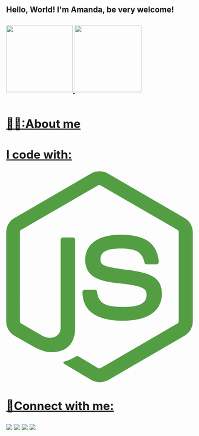 ### 

<h2 align="left">Hello, World! I'm Amanda, be very welcome!<h2/>
<table>
  <a href="https://github.com/afreeitaas">
  <img height="180em" src="https://github-readme-stats.vercel.app/api?username=afreeitaas&show_icons=true&theme=tokyonight&include_all_commits=true&count_private=true"/>
  <img height="180em" src="https://github-readme-stats.vercel.app/api/top-langs/?username=leehxd&layout=compact&langs_count=6&theme=tokyonight"/>
  </table>


<h2>👩‍💻:About me</h2>

<h2>I code with: </h2>
 <svg xmlns="http://www.w3.org/2000/svg" viewBox="0 0 256 288.464">
  <path fill="#539e43" d="M128 288.464c-3.975 0-7.685-1.06-11.13-2.915l-35.247-20.936c-5.3-2.915-2.65-3.975-1.06-4.505 7.155-2.385 8.48-2.915 15.9-7.156.796-.53 1.856-.265 2.65.265l27.032 16.166c1.06.53 2.385.53 3.18 0l105.74-61.217c1.06-.53 1.59-1.59 1.59-2.915V83.08c0-1.325-.53-2.385-1.59-2.915l-105.74-60.953c-1.06-.53-2.385-.53-3.18 0L20.405 80.166c-1.06.53-1.59 1.855-1.59 2.915v122.17c0 1.06.53 2.385 1.59 2.915l28.887 16.695c15.636 7.95 25.44-1.325 25.44-10.6V93.68c0-1.59 1.326-3.18 3.181-3.18h13.516c1.59 0 3.18 1.325 3.18 3.18v120.58c0 20.936-11.396 33.126-31.272 33.126-6.095 0-10.865 0-24.38-6.625l-27.827-15.9C4.24 220.885 0 213.465 0 205.515V83.346C0 75.396 4.24 67.976 11.13 64L116.87 2.783c6.625-3.71 15.635-3.71 22.26 0L244.87 64C251.76 67.975 256 75.395 256 83.346v122.17c0 7.95-4.24 15.37-11.13 19.345L139.13 286.08c-3.445 1.59-7.42 2.385-11.13 2.385zm32.596-84.009c-46.377 0-55.917-21.2-55.917-39.221 0-1.59 1.325-3.18 3.18-3.18h13.78c1.59 0 2.916 1.06 2.916 2.65 2.12 14.045 8.215 20.936 36.306 20.936 22.261 0 31.802-5.035 31.802-16.96 0-6.891-2.65-11.926-37.367-15.372-28.886-2.915-46.907-9.275-46.907-32.33 0-21.467 18.02-34.187 48.232-34.187 33.921 0 50.617 11.66 52.737 37.101 0 .795-.265 1.59-.795 2.385-.53.53-1.325 1.06-2.12 1.06h-13.78c-1.326 0-2.65-1.06-2.916-2.385-3.18-14.575-11.395-19.345-33.126-19.345-24.38 0-27.296 8.48-27.296 14.84 0 7.686 3.445 10.07 36.306 14.31 32.597 4.24 47.967 10.336 47.967 33.127-.265 23.321-19.345 36.571-53.002 36.571z"/>
</svg>

<h2>💬Connect with me: </h2>

<div> 
  <a href="https://www.instagram.com/afreeitaas/" target="_blank"><img src="https://img.shields.io/badge/-Instagram-%23E4405F?style=for-the-badge&logo=instagram&logoColor=white" target="_blank"></a>
  <a href="https://www.twitch.tv/amandaf_15" target="_blank"><img src="https://img.shields.io/badge/Twitch-9146FF?style=for-the-badge&logo=twitch&logoColor=white" target="_blank"></a>
  <a href = "mailto: amandamadepe0@gmail.com"><img src="https://img.shields.io/badge/-Gmail-%23333?style=for-the-badge&logo=gmail&logoColor=white" target="_blank"></a>
  <a href="https://www.linkedin.com/in/afreeitaas/" target="_blank"><img src="https://img.shields.io/badge/-LinkedIn-%230077B5?style=for-the-badge&logo=linkedin&logoColor=white" target="_blank"></a> 
</div>
